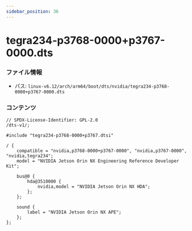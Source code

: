 ```yaml
---
sidebar_position: 36
---
```

# tegra234-p3768-0000+p3767-0000.dts

### ファイル情報

- パス: `linux-v6.12/arch/arm64/boot/dts/nvidia/tegra234-p3768-0000+p3767-0000.dts`

### コンテンツ

```dts
// SPDX-License-Identifier: GPL-2.0
/dts-v1/;

#include "tegra234-p3768-0000+p3767.dtsi"

/ {
	compatible = "nvidia,p3768-0000+p3767-0000", "nvidia,p3767-0000", "nvidia,tegra234";
	model = "NVIDIA Jetson Orin NX Engineering Reference Developer Kit";

	bus@0 {
		hda@3510000 {
			nvidia,model = "NVIDIA Jetson Orin NX HDA";
		};
	};

	sound {
		label = "NVIDIA Jetson Orin NX APE";
	};
};

```
